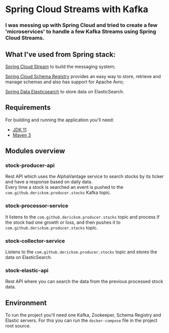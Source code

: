 # Spring Cloud Streams with Kafka

### I was messing up with Spring Cloud and tried to create a few 'microservices' to handle a few Kafka Streams using Spring Cloud Streams. 

## What I've used from Spring stack: 

[Spring Cloud Stream](https://spring.io/projects/spring-cloud-stream) to build the messaging system;

[Spring Cloud Schema Registry](https://spring.io/projects/spring-cloud-schema-registry)  provides an easy way to store, retrieve and manage schemas and also has support for Apache Avro;

[Spring Data Elasticsearch](https://spring.io/projects/spring-data-elasticsearch) to store data on ElasticSearch.


## Requirements

For building and running the application you'll need:

- [JDK 11](https://openjdk.java.net/install/)
- [Maven 3](https://maven.apache.org)

## Modules overview

### stock-producer-api
Rest API which uses the AlphaVantage service to search stocks by its ticker and have a response based on daily data.  
Every time a stock is searched an event is pushed to the `com.github.dericksm.producer.stocks` Kafka topic.

### stock-processor-service
It listens to the `com.github.dericksm.producer.stocks` topic and process if the stock had one growth or loss, and then pushes it to `com.github.dericksm.producer.stocks` topic.

### stock-collector-service
Listens to the `com.github.dericksm.producer.stocks` topic and stores the data on ElasticSearch.

### stock-elastic-api
Rest API where you can search the data from the previous processed stock data.

## Environment

To run the project you'll need one Kafka, Zookeeper, Schema Registry and Elastic servers.
For this you can run the `docker-compose` file in the project root source.
